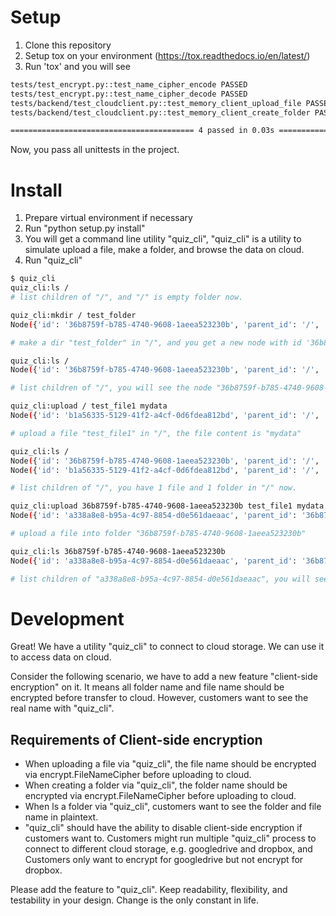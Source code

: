 # Setup
1. Clone this repository
2. Setup tox on your environment (https://tox.readthedocs.io/en/latest/)
3. Run 'tox' and you will see
```sh
tests/test_encrypt.py::test_name_cipher_encode PASSED                         [ 25%]
tests/test_encrypt.py::test_name_cipher_decode PASSED                         [ 50%]
tests/backend/test_cloudclient.py::test_memory_client_upload_file PASSED      [ 75%]
tests/backend/test_cloudclient.py::test_memory_client_create_folder PASSED    [100%]

========================================= 4 passed in 0.03s =========================================

```
Now, you pass all unittests in the project.

# Install
1. Prepare virtual environment if necessary
2. Run "python setup.py install"
3. You will get a command line utility "quiz_cli", "quiz_cli" is a utility to simulate upload a file, make a folder, and browse the data on cloud.
4. Run "quiz_cli"
```sh
$ quiz_cli 
quiz_cli:ls /
# list children of "/", and "/" is empty folder now.

quiz_cli:mkdir / test_folder
Node({'id': '36b8759f-b785-4740-9608-1aeea523230b', 'parent_id': '/', 'name': 'test_folder', 'is_dir': True})

# make a dir "test_folder" in "/", and you get a new node with id '36b8759f-b785-4740-9608-1aeea523230b'

quiz_cli:ls /
Node({'id': '36b8759f-b785-4740-9608-1aeea523230b', 'parent_id': '/', 'name': 'test_folder', 'is_dir': True})

# list children of "/", you will see the node "36b8759f-b785-4740-9608-1aeea523230b"

quiz_cli:upload / test_file1 mydata
Node({'id': 'b1a56335-5129-41f2-a4cf-0d6fdea812bd', 'parent_id': '/', 'name': 'test_file1', 'is_dir': False})

# upload a file "test_file1" in "/", the file content is "mydata"

quiz_cli:ls /
Node({'id': '36b8759f-b785-4740-9608-1aeea523230b', 'parent_id': '/', 'name': 'test_folder', 'is_dir': True})
Node({'id': 'b1a56335-5129-41f2-a4cf-0d6fdea812bd', 'parent_id': '/', 'name': 'test_file1', 'is_dir': False})

# list children of "/", you have 1 file and 1 folder in "/" now.

quiz_cli:upload 36b8759f-b785-4740-9608-1aeea523230b test_file1 mydata
Node({'id': 'a338a8e8-b95a-4c97-8854-d0e561daeaac', 'parent_id': '36b8759f-b785-4740-9608-1aeea523230b', 'name': 'test_file1', 'is_dir': False})

# upload a file into folder "36b8759f-b785-4740-9608-1aeea523230b"

quiz_cli:ls 36b8759f-b785-4740-9608-1aeea523230b
Node({'id': 'a338a8e8-b95a-4c97-8854-d0e561daeaac', 'parent_id': '36b8759f-b785-4740-9608-1aeea523230b', 'name': 'test_file1', 'is_dir': False})

# list children of "a338a8e8-b95a-4c97-8854-d0e561daeaac", you will see the file you uploaded.

```

# Development
Great! We have a utility "quiz_cli" to connect to cloud storage. We can use it to access data on cloud.

Consider the following scenario, we have to add a new feature "client-side encryption" on it.
It means all folder name and file name should be encrypted before transfer to cloud. However,
customers want to see the real name with "quiz_cli".

## Requirements of Client-side encryption
- When uploading a file via "quiz_cli", the file name should be encrypted via encrypt.FileNameCipher before uploading to cloud.
- When creating a folder via "quiz_cli", the folder name should be encrypted via encrypt.FileNameCipher before uploading to cloud.
- When ls a folder via "quiz_cli", customers want to see the folder and file name in plaintext.
- "quiz_cli" should have the ability to disable client-side encryption if customers want to. Customers might run multiple "quiz_cli"
  process to connect to different cloud storage, e.g. googledrive and dropbox, and Customers only want to encrypt for googledrive but
  not encrypt for dropbox.

Please add the feature to "quiz_cli". Keep readability, flexibility, and testability in your design. Change is the only constant in life.
